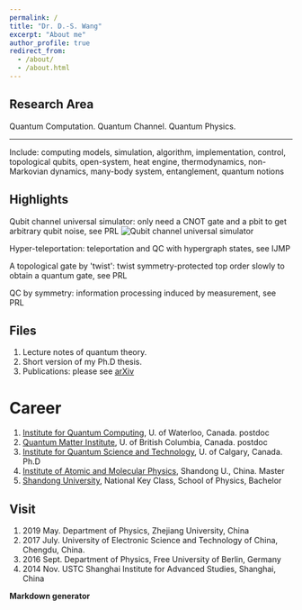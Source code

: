 ```yaml
---
permalink: /
title: "Dr. D.-S. Wang"
excerpt: "About me"
author_profile: true
redirect_from: 
  - /about/
  - /about.html
---
```



Research Area
------
Quantum Computation.  Quantum Channel.  Quantum Physics. 

------
Include: computing models, simulation, algorithm, implementation, control, topological qubits, open-system, heat engine, thermodynamics, non-Markovian dynamics, many-body system, entanglement, quantum notions

Highlights
------
Qubit channel universal simulator: only need a CNOT gate and a pbit to get arbitrary qubit noise, see PRL 
![Qubit channel universal simulator](/images/editing-talk.png) 

Hyper-teleportation: teleportation and QC with hypergraph states, see IJMP 

A topological gate by 'twist': twist symmetry-protected top order slowly to obtain a quantum gate, see PRL

QC by symmetry: information processing induced by measurement, see PRL 

Files
------
1. Lecture notes of quantum theory.
1. Short version of my Ph.D thesis.
1. Publications: please see [arXiv](https://arxiv.org/list/quant-ph/new)

Career
======
1. [Institute for Quantum Computing](https://uwaterloo.ca/institute-for-quantum-computing/), U. of Waterloo, Canada. postdoc
1. [Quantum Matter Institute](https://qmi.ubc.ca/), U. of British Columbia, Canada. postdoc 
1. [Institute for Quantum Science and Technology](https://www.iqst.ca/), U. of Calgary, Canada. Ph.D
1. [Institute of Atomic and Molecular Physics](http://www.phy.sdu.edu.cn/info/1104/4834.htm), Shandong U., China. Master
1. [Shandong University](http://www.en.sdu.edu.cn/), National Key Class, School of Physics, Bachelor

Visit
------
1. 2019 May. Department of Physics, Zhejiang University, China
1. 2017 July. University of Electronic Science and Technology of China, Chengdu, China.
1. 2016 Sept. Department of Physics, Free University of Berlin, Germany
1. 2014 Nov. USTC Shanghai Institute for Advanced Studies, Shanghai, China


**Markdown generator**


